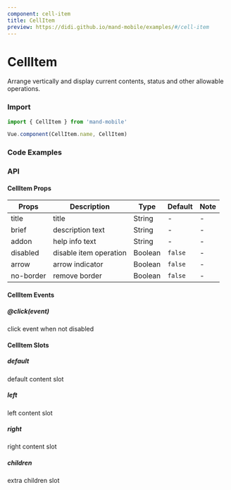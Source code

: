 ```yaml
---
component: cell-item
title: CellItem
preview: https://didi.github.io/mand-mobile/examples/#/cell-item
---
```


# CellItem


Arrange vertically and display current contents, status and other allowable operations.

### Import

```javascript
import { CellItem } from 'mand-mobile'

Vue.component(CellItem.name, CellItem)
```

### Code Examples

<demo-wrapper
  src="src/packages/cell-item/demo"
  :demos="demos"
/>

<script setup>
const demos = import.meta.globEager('../../../src/packages/cell-item/demo/demo*.vue')
</script>

<!-- DEMO -->

### API

#### CellItem Props
|Props | Description | Type | Default | Note|
|----|-----|------|------|------|
|title|title|String|-|-|
|brief|description text|String|-|-|
|addon|help info text|String|-|-|
|disabled|disable item operation|Boolean|`false`|-|
|arrow|arrow indicator|Boolean|`false`|-|
|no-border|remove border|Boolean|`false`|-|

#### CellItem Events
##### @click(event)
click event when not disabled

#### CellItem Slots

##### default
default content slot

##### left
left content slot

##### right
right content slot

##### children
extra children slot
